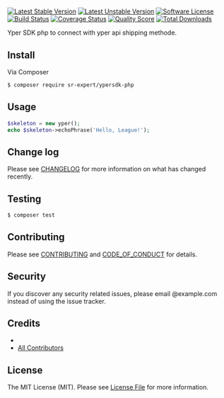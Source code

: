 # 
[![Latest Stable Version](https://poser.pugx.org/sr-expert/ypersdk-php/v/)](//packagist.org/packages/sr-expert/ypersdk-php)
[![Latest Unstable Version](https://poser.pugx.org/sr-expert/ypersdk-php/v/unstable)](//packagist.org/packages/sr-expert/ypersdk-php)
[![Software License][ico-license]](LICENSE.md)
[![Build Status][ico-travis]](https://travis-ci.com/github/sr-expert/ypersdk-php)
[![Coverage Status](https://scrutinizer-ci.com/g/sr-expert/ypersdk-php/badges/code-intelligence.svg?b=master)](https://scrutinizer-ci.com/g/sr-expert/ypersdk-php/badges/code-intelligence.svg?b=master)
[![Quality Score](https://scrutinizer-ci.com/g/sr-expert/ypersdk-php/badges/quality-score.png?b=master)](https://scrutinizer-ci.com/g/sr-expert/ypersdk-php/badges/quality-score.png?b=master)
[![Total Downloads](https://poser.pugx.org/sr-expert/ypersdk-php/downloads)](//packagist.org/packages/sr-expert/ypersdk-php)

Yper SDK php to connect with yper api shipping methode.


## Install

Via Composer

``` bash
$ composer require sr-expert/ypersdk-php
```

## Usage

``` php
$skeleton = new yper();
echo $skeleton->echoPhrase('Hello, League!');
```

## Change log

Please see [CHANGELOG](CHANGELOG.md) for more information on what has changed recently.

## Testing

``` bash
$ composer test
```

## Contributing

Please see [CONTRIBUTING](CONTRIBUTING.md) and [CODE_OF_CONDUCT](CODE_OF_CONDUCT.md) for details.

## Security

If you discover any security related issues, please email @example.com instead of using the issue tracker.

## Credits

- [][link-author]
- [All Contributors][link-contributors]

## License

The MIT License (MIT). Please see [License File](LICENSE.md) for more information.

[ico-version]: https://poser.pugx.org/sr-expert/ypersdk-php/v/
[ico-license]: https://img.shields.io/badge/license-MIT-brightgreen.svg?style=flat-square
[ico-travis]: https://travis-ci.com/sr-expert/ypersdk-php.svg?branch=master
[ico-scrutinizer]: https://img.shields.io/scrutinizer/coverage/g/sr-expert/.svg?style=flat-square
[ico-code-quality]: https://img.shields.io/scrutinizer/g/sr-expert/.svg?style=flat-square
[ico-downloads]: https://poser.pugx.org/sr-expert/ypersdk-php/downloads

[link-packagist]: https://packagist.org/packages/sr-expert/ypersdk-php
[link-travis]: https://travis-ci.com/github/sr-expert/ypersdk-php
[link-scrutinizer]: https://scrutinizer-ci.com/g/sr-expert//code-structure
[link-code-quality]: https://scrutinizer-ci.com/g/sr-expert/
[link-downloads]: https://packagist.org/packages/sr-expert/
[link-author]: https://github.com/
[link-contributors]: ../../contributors
